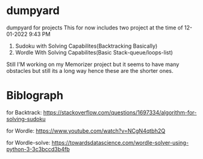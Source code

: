 # dumpyard
dumpyard for projects
This for now includes two project at the time of 12-01-2022 9:43 PM
1) Sudoku with Solving Capabilites(Backtracking Basically)
2) Wordle With Solving Capabilites(Basic Stack-queue/loops-list)

Still I'M working on my Memorizer project but it seems to have many obstacles but still its a long way
hence these are the shorter ones.

# Biblograph

for Backtrack:
https://stackoverflow.com/questions/1697334/algorithm-for-solving-sudoku

for Wordle:
https://www.youtube.com/watch?v=NCgN4qtbh2Q

for Wordle-solve:
https://towardsdatascience.com/wordle-solver-using-python-3-3c3bccd3b4fb
